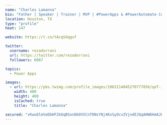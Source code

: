 ```yaml
---
name: "Charles Lamanna"
bio: "Father | Speaker | Trainer | MVP | #PowerApps & #PowerAutomate Community Super User | YouTuber Right-pointing triangle http://youtube.com/c/rezadorrani | Learn - Share - Clockwise rightwards and leftwards open circle arrows"
location: Houston, TX
type: "profile"
heat: 147

website: https://t.co/tAcqSdqguf

twitter:
  username: rezadorrani
  url: https://twitter.com/rezadorrani
  followers: 6067

topics:
  - Power Apps

images:
  - url: https://pbs.twimg.com/profile_images/1063114045270777856/qeT-jpWr_400x400.jpg
    width: 400
    height: 400
    isCached: true
    title: "Charles Lamanna"

secured: "vKwoQlmVeDbHF2kOqBSonD60V5CnT0NsYNj4KoSyOcvZVjndEJQqAHW6HmAJ6Fwjo+ZGURJ4r0G3JrL6cyCFCqj5qiT/HjOZEuwHTrF2I2XfEElA3Y4QrcEj7MRKBqTj/66hEzjXFfB4lUQNd+UMmN+yyP8BaHJG3TkCNpWAjFAn0uZ+Wtl4KnZ1Vt+c9eKRgaxV/EWuVmhtt06xq52X716/hzU8KZNKgayX2m9nshOhI3DLJTn+7hvEgNoMswdRGkDgeaONhTtkuy0RcBGh1f4GzLz67k7s2x6EHNGnCuR4UPd3GfW3rhDOysNfuvEd1+KJPYkQwadbbOoVKqla4cERmbLPRdxWmJveeHu/NmNPvLYyaCjzVmCBF7iqf7UJBbL7iN/91eF/1j4wpur+JOtbZNvoptVeKlVtLHYGDQk=;RLLp/+6lpqyLZfZHVzkdXw=="
---
```


